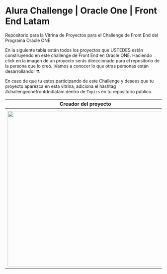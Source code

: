 # Alura Challenge | Oracle One | Front End Latam
Repositorio para la Vitrina de Proyectos para el Challenge de Front End del Programa Oracle ONE

En la siguiente tabla están todos los proyectos que USTEDES están construyendo en este challenge de Front End en Oracle ONE. Haciendo click en la imagen de un proyecto serás direccionado para el repositorio de la persona que lo creó. ¡Vamos a conocer lo que otras personas están desarrollando! ⚗️

En caso de que tu estes participando de este Challenge y desees que tu proyecto aparezca en esta vitrina, adiciona el hashtag #challengeonefrontdndlatam dentro de `Topics` en tu repositorio público.


| Creador del proyecto | Proyecto |
| --- | --- |
| <!-- CHANNEL_PROJECTS:START -->
| [<img width='500px' src='https://opengraph.githubassets.com/cf9f1db04b6e4e2b7a984902d69b889f717d09cb94b8b4296ffffc16d0c73120/alura-challenges/ChallengeOneFrontEndLatam'/>](https://github.com/alura-challenges/ChallengeOneFrontEndLatam) | [<img width='500px' src='https://gerador-de-imagens-omariosouto-alura-challenges.vercel.app/api/image-generator?url=https://github.com/alura-challenges/ChallengeOneFrontEndLatam'/>](https://github.com/alura-challenges/ChallengeOneFrontEndLatam)<!-- CHANNEL_PROJECTS:END -->
